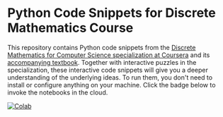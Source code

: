 # Python Code Snippets for Discrete Mathematics Course

This repository contains Python code snippets from the [Discrete Mathematics for Computer Science specialization at Coursera](https://www.coursera.org/specializations/discrete-mathematics) and its [accompanying textbook](http://discrete-math.tilda.ws/). Together with interactive puzzles in the specialization, these interactive code snippets will give you a deeper understanding of the underlying ideas. To run them, you don't need to install or configure anything on your machine. Click the badge below to invoke the notebooks in the cloud.

[![Colab](https://colab.research.google.com/assets/colab-badge.svg)](https://colab.research.google.com/github.com/nikitaslezkin/sat-colab/master/notebooks/index.ipynb)
